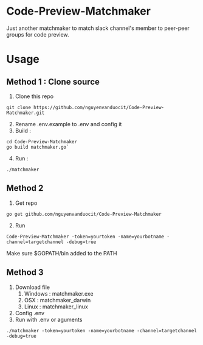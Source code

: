 # Code-Preview-Matchmaker
Just another matchmaker to match slack channel's member to peer-peer groups for code preview.

# Usage
## Method 1 : Clone source
1. Clone this repo
```
git clone https://github.com/nguyenvanduocit/Code-Preview-Matchmaker.git
```
2. Rename .env.example to .env and config it
3. Build :
```
cd Code-Preview-Matchmaker
go build matchmaker.go`
```
4. Run :
```
./matchmaker
```

## Method 2
1. Get repo
```
go get github.com/nguyenvanduocit/Code-Preview-Matchmaker
```
2. Run
```
Code-Preview-Matchmaker -token=yourtoken -name=yourbotname -channel=targetchannel -debug=true
```
Make sure $GOPATH/bin added to the PATH

## Method 3
1. Download file
    1. Windows : matchmaker.exe
    2. OSX : matchmaker_darwin
    3. Linux : matchmaker_linux
2. Config .env
2. Run with .env or aguments
```
./matchmaker -token=yourtoken -name=yourbotname -channel=targetchannel -debug=true
```
